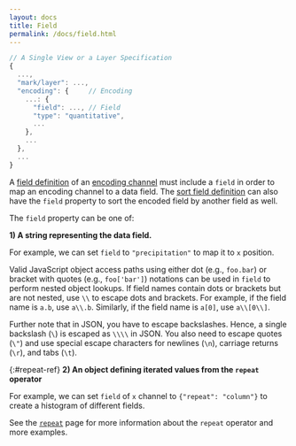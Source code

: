 ```yaml
---
layout: docs
title: Field
permalink: /docs/field.html
---
```


```js
// A Single View or a Layer Specification
{
  ...,
  "mark/layer": ...,
  "encoding": {     // Encoding
    ...: {
      "field": ..., // Field
      "type": "quantitative",
      ...
    },
    ...
  },
  ...
}
```

A [field definition](encoding.html#field-def) of an [encoding channel](encoding.html#channels) must include a `field` in order to map an encoding channel to a data field. The [sort field definition](sort.html#sort-field) can also have the `field` property to sort the encoded field by another field as well.

The `field` property can be one of:

**1) A string representing the data field.**

For example, we can set `field` to `"precipitation"` to map it to `x` position.

<span class="vl-example" data-name="tick_dot"></span>

Valid JavaScript object access paths using either dot (e.g., `foo.bar`) or bracket with quotes (e.g., `foo['bar']`) notations can be used in `field` to perform nested object lookups. If field names contain dots or brackets but are not nested, use `\\` to escape dots and brackets. For example, if the field name is `a.b`, use `a\\.b`. Similarly, if the field name is `a[0]`, use `a\\[0\\]`.

Further note that in JSON, you have to escape backslashes. Hence, a single backslash (`\`) is escaped as `\\\\` in JSON. You also need to escape quotes (`\"`) and use special escape characters for newlines (`\n`), carriage returns (`\r`), and tabs (`\t`).

{:#repeat-ref} **2) An object defining iterated values from the `repeat` operator**

For example, we can set `field` of `x` channel to `{"repeat": "column"}` to create a histogram of different fields.

<span class="vl-example" data-name="repeat_histogram"></span>

See the [`repeat`](repeat.html) page for more information about the `repeat` operator and more examples.
